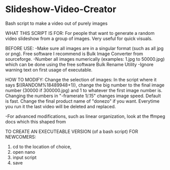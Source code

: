 # Slideshow-Video-Creator
Bash script to make a video out of purely images

WHAT THIS SCRIPT IS FOR:
For people that want to generate a random video slideshow from a group of images. Very useful for quick visuals.

BEFORE USE:
-Make sure all images are in a singular format (such as all jpg or png).  Free software I recommend is Bulk Image Converter from sourceforge.
-Number all images numerically (examples: 1.jpg to 50000.jpg) which can be done using the free software Bulk Rename Utility
-Ignore warning text on first usage of executable.

HOW TO MODIFY:
Change the selection of images: In the script where it says $((RANDOM%18489948+1)), change the big number to the final image number (30000 if 300000.jpg) and 1 to whatever the first image number is.
Changing the numbers in "-framerate 1/.15" changes image speed.  Default is fast.
Change the final product name of "donezo" if you want.  Everytime you run it the last video will be deleted and replaced.

-For advanced modifications, such as linear organization, look at the ffmpeg docs which this shaped from

TO CREATE AN EXECUTEABLE VERSION (of a bash script) FOR NEWCOMERS:
1) cd to the location of choice,
2) open nano
3) input script
4) save
